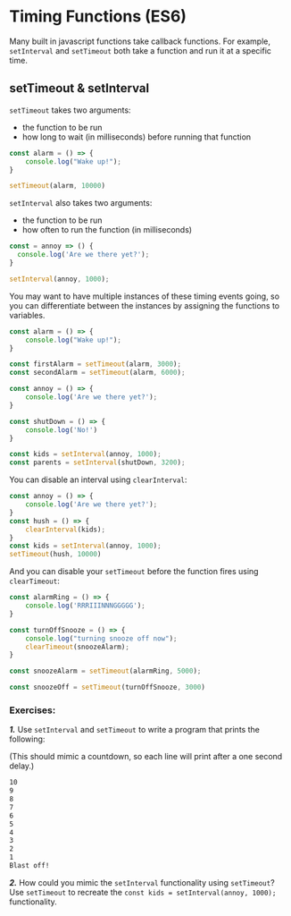 # Timing Functions \(ES6\)

Many built in javascript functions take callback functions. For example, `setInterval` and `setTimeout` both take a function and run it at a specific time.

## setTimeout & setInterval

`setTimeout` takes two arguments:

* the function to be run
* how long to wait \(in milliseconds\) before running that function

```javascript
const alarm = () => {
    console.log("Wake up!");
}

setTimeout(alarm, 10000)
```

`setInterval` also takes two arguments:

* the function to be run
* how often to run the function \(in milliseconds\)

```javascript
const = annoy => () {
  console.log('Are we there yet?');
}

setInterval(annoy, 1000);
```

You may want to have multiple instances of these timing events going, so you can differentiate between the instances by assigning the functions to variables.

```javascript
const alarm = () => {
    console.log("Wake up!");
}

const firstAlarm = setTimeout(alarm, 3000);
const secondAlarm = setTimeout(alarm, 6000);
```

```javascript
const annoy = () => {
    console.log('Are we there yet?');
}

const shutDown = () => {
    console.log('No!')
}

const kids = setInterval(annoy, 1000);
const parents = setInterval(shutDown, 3200);
```

You can disable an interval using `clearInterval`:

```javascript
const annoy = () => {
    console.log('Are we there yet?');
}
const hush = () => {
    clearInterval(kids);
}
const kids = setInterval(annoy, 1000);
setTimeout(hush, 10000)
```

And you can disable your `setTimeout` before the function fires using `clearTimeout`:

```javascript
const alarmRing = () => {
    console.log('RRRIIINNNGGGGG');
}

const turnOffSnooze = () => {
    console.log("turning snooze off now");
    clearTimeout(snoozeAlarm);
}

const snoozeAlarm = setTimeout(alarmRing, 5000);

const snoozeOff = setTimeout(turnOffSnooze, 3000)
```

### Exercises:

_**1.**_ Use `setInterval` and `setTimeout` to write a program that prints the following:

\(This should mimic a countdown, so each line will print after a one second delay.\)

```bash
10
9
8
7
6
5
4
3
2
1
Blast off!
```

_**2.**_ How could you mimic the `setInterval` functionality using `setTimeout`? Use `setTimeout` to recreate the `const kids = setInterval(annoy, 1000);` functionality.
